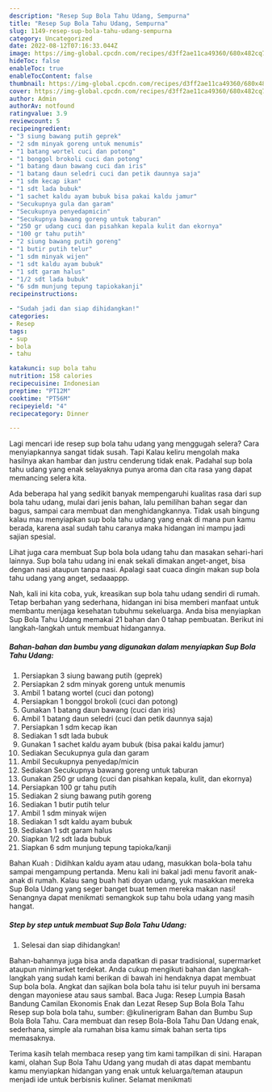 ```yaml
---
description: "Resep Sup Bola Tahu Udang, Sempurna"
title: "Resep Sup Bola Tahu Udang, Sempurna"
slug: 1149-resep-sup-bola-tahu-udang-sempurna
category: Uncategorized
date: 2022-08-12T07:16:33.044Z
image: https://img-global.cpcdn.com/recipes/d3ff2ae11ca49360/680x482cq70/sup-bola-tahu-udang-foto-resep-utama.jpg
hideToc: false
enableToc: true
enableTocContent: false
thumbnail: https://img-global.cpcdn.com/recipes/d3ff2ae11ca49360/680x482cq70/sup-bola-tahu-udang-foto-resep-utama.jpg
cover: https://img-global.cpcdn.com/recipes/d3ff2ae11ca49360/680x482cq70/sup-bola-tahu-udang-foto-resep-utama.jpg
author: Admin
authorAv: notfound
ratingvalue: 3.9
reviewcount: 5
recipeingredient:
- "3 siung bawang putih geprek"
- "2 sdm minyak goreng untuk menumis"
- "1 batang wortel cuci dan potong"
- "1 bonggol brokoli cuci dan potong"
- "1 batang daun bawang cuci dan iris"
- "1 batang daun seledri cuci dan petik daunnya saja"
- "1 sdm kecap ikan"
- "1 sdt lada bubuk"
- "1 sachet kaldu ayam bubuk bisa pakai kaldu jamur"
- "Secukupnya gula dan garam"
- "Secukupnya penyedapmicin"
- "Secukupnya bawang goreng untuk taburan"
- "250 gr udang cuci dan pisahkan kepala kulit dan ekornya"
- "100 gr tahu putih"
- "2 siung bawang putih goreng"
- "1 butir putih telur"
- "1 sdm minyak wijen"
- "1 sdt kaldu ayam bubuk"
- "1 sdt garam halus"
- "1/2 sdt lada bubuk"
- "6 sdm munjung tepung tapiokakanji"
recipeinstructions:

- "Sudah jadi dan siap dihidangkan!"
categories:
- Resep
tags:
- sup
- bola
- tahu

katakunci: sup bola tahu 
nutrition: 158 calories
recipecuisine: Indonesian
preptime: "PT12M"
cooktime: "PT56M"
recipeyield: "4"
recipecategory: Dinner

---
```



Lagi mencari ide resep sup bola tahu udang yang menggugah selera? Cara menyiapkannya sangat tidak susah. Tapi Kalau keliru mengolah maka hasilnya akan hambar dan justru cenderung tidak enak. Padahal sup bola tahu udang yang enak selayaknya punya aroma dan cita rasa yang dapat memancing selera kita.


Ada beberapa hal yang sedikit banyak mempengaruhi kualitas rasa dari sup bola tahu udang, mulai dari jenis bahan, lalu pemilihan bahan segar dan bagus, sampai cara membuat dan menghidangkannya. Tidak usah bingung kalau mau menyiapkan sup bola tahu udang yang enak di mana pun kamu berada, karena asal sudah tahu caranya maka hidangan ini mampu jadi sajian spesial.

Lihat juga cara membuat Sup bola bola udang tahu dan masakan sehari-hari lainnya. Sup bola tahu udang ini enak sekali dimakan anget-anget, bisa dengan nasi ataupun tanpa nasi. Apalagi saat cuaca dingin makan sup bola tahu udang yang anget, sedaaappp.


Nah, kali ini kita coba, yuk, kreasikan sup bola tahu udang sendiri di rumah. Tetap berbahan yang sederhana, hidangan ini bisa memberi manfaat untuk membantu menjaga kesehatan tubuhmu sekeluarga. Anda bisa menyiapkan Sup Bola Tahu Udang memakai 21 bahan dan 0 tahap pembuatan. Berikut ini langkah-langkah untuk membuat hidangannya.

<!--inarticleads1-->

##### Bahan-bahan dan bumbu yang digunakan dalam menyiapkan Sup Bola Tahu Udang:

1. Persiapkan 3 siung bawang putih (geprek)
1. Persiapkan 2 sdm minyak goreng untuk menumis
1. Ambil 1 batang wortel (cuci dan potong)
1. Persiapkan 1 bonggol brokoli (cuci dan potong)
1. Gunakan 1 batang daun bawang (cuci dan iris)
1. Ambil 1 batang daun seledri (cuci dan petik daunnya saja)
1. Persiapkan 1 sdm kecap ikan
1. Sediakan 1 sdt lada bubuk
1. Gunakan 1 sachet kaldu ayam bubuk (bisa pakai kaldu jamur)
1. Sediakan Secukupnya gula dan garam
1. Ambil Secukupnya penyedap/micin
1. Sediakan Secukupnya bawang goreng untuk taburan
1. Gunakan 250 gr udang (cuci dan pisahkan kepala, kulit, dan ekornya)
1. Persiapkan 100 gr tahu putih
1. Sediakan 2 siung bawang putih goreng
1. Sediakan 1 butir putih telur
1. Ambil 1 sdm minyak wijen
1. Sediakan 1 sdt kaldu ayam bubuk
1. Sediakan 1 sdt garam halus
1. Siapkan 1/2 sdt lada bubuk
1. Siapkan 6 sdm munjung tepung tapioka/kanji


Bahan Kuah : Didihkan kaldu ayam atau udang, masukkan bola-bola tahu sampai mengampung pertanda. Menu kali ini bakal jadi menu favorit anak-anak di rumah. Kalau sang buah hati doyan udang, yuk masakkan mereka Sup Bola Udang yang seger banget buat temen mereka makan nasi! Senangnya dapat menikmati semangkok sup tahu bola udang yang masih hangat. 

<!--inarticleads2-->

##### Step by step untuk membuat Sup Bola Tahu Udang:


1. Selesai dan siap dihidangkan!

Bahan-bahannya juga bisa anda dapatkan di pasar tradisional, supermarket ataupun minimarket terdekat. Anda cukup mengikuti bahan dan langkah-langkah yang sudah kami berikan di bawah ini hendaknya dapat membuat Sup bola bola. Angkat dan sajikan bola bola tahu isi telur puyuh ini bersama dengan mayoniese atau saus sambal. Baca Juga: Resep Lumpia Basah Bandung Camilan Ekonomis Enak dan Lezat Resep Sup Bola Bola Tahu Resep sup bola bola tahu, sumber: @kulinerigram Bahan dan Bumbu Sup Bola Bola Tahu. Cara membuat dan resep Bola-Bola Tahu Dan Udang enak, sederhana, simple ala rumahan bisa kamu simak bahan serta tips memasaknya. 

Terima kasih telah membaca resep yang tim kami tampilkan di sini. Harapan kami, olahan Sup Bola Tahu Udang yang mudah di atas dapat membantu kamu menyiapkan hidangan yang enak untuk keluarga/teman ataupun menjadi ide untuk berbisnis kuliner. Selamat menikmati
